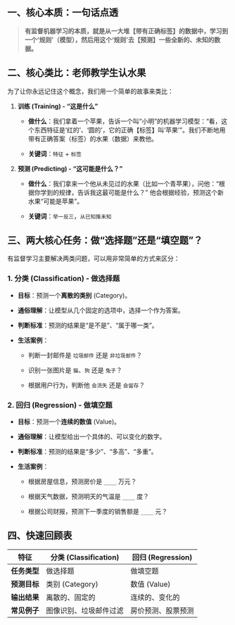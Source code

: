 
## 一、核心本质：一句话点透

> **有监督机器学习的本质，就是从一大堆【带有正确标签】的数据中，学习到一个‘规则’（模型），然后用这个‘规则’去【预测】一些全新的、未知的数据。**

## 二、核心类比：老师教学生认水果

为了让你永远记住这个概念，我们用一个简单的故事来类比：

1. **训练 (Training) - “这是什么”**
    
    - **做什么**：我们拿着一个苹果，告诉一个叫“小明”的机器学习模型：“看，这个东西特征是‘红的’、‘圆的’，它的正确【标签】叫‘苹果’”。我们不断地用带有正确答案（标签）的水果（数据）来教他。
        
    - **关键词**：`特征` + `标签`
        
2. **预测 (Predicting) - “这可能是什么？”**
    
    - **做什么**：我们拿来一个他从未见过的水果（比如一个青苹果），问他：“根据你学到的规律，告诉我这最可能是什么？” 他会根据经验，预测这个新水果“可能是苹果”。
        
    - **关键词**：`举一反三`，`从已知推未知`
        

## 三、两大核心任务：做“选择题”还是“填空题”？

有监督学习主要解决两类问题，可以用非常简单的方式来区分：

### 1. 分类 (Classification) - 做选择题

- **目标**：预测一个**离散的类别** (Category)。
    
- **通俗理解**：让模型从几个固定的选项中，选择一个作为答案。
    
- **判断标准**：预测的结果是“是不是”、“属于哪一类”。
    
- **生活案例**：
    
    - 判断一封邮件是 `垃圾邮件` 还是 `非垃圾邮件`？
        
    - 识别一张图片是 `猫`、`狗` 还是 `兔子`？
        
    - 根据用户行为，判断他 `会流失` 还是 `会留存`？
        

### 2. 回归 (Regression) - 做填空题

- **目标**：预测一个**连续的数值** (Value)。
    
- **通俗理解**：让模型给出一个具体的、可以变化的数字。
    
- **判断标准**：预测的结果是“多少”、“多高”、“多重”。
    
- **生活案例**：
    
    - 根据房屋信息，预测房价是 `____` 万元？
        
    - 根据天气数据，预测明天的气温是 `____` 度？
        
    - 根据公司财报，预测下一季度的销售额是 `____` 元？
        

## 四、快速回顾表

|特征|分类 (Classification)|回归 (Regression)|
|---|---|---|
|**任务类型**|做选择题|做填空题|
|**预测目标**|类别 (Category)|数值 (Value)|
|**输出结果**|离散的、固定的|连续的、变化的|
|**常见例子**|图像识别、垃圾邮件过滤|房价预测、股票预测|